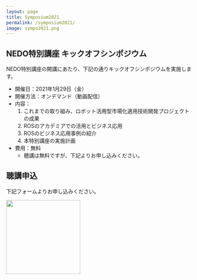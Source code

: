 ```yaml
---
layout: page
title: Symposium2021
permalink: /symposium2021/
image: sympo2021.png
---
```


## NEDO特別講座 キックオフシンポジウム

NEDO特別講座の開講にあたり、下記の通りキックオフシンポジウムを実施します。

- 開催日：2021年1月29日（金）
- 開催方法：オンデマンド（動画配信）
- 内容：
  1. これまでの取り組み、ロボット活用型市場化適用技術開発プロジェクトの成果
  1. ROSのアカデミアでの活用とビジネス応用
  1. ROSのビジネス応用事例の紹介
  1. 本特別講座の実施計画
 - 費用：無料
   - 聴講は無料ですが、下記よりお申し込みください。
   
## 聴講申込
下記フォームよりお申し込みください。

<a href="https://forms.gle/xeGH2TZKeJckbcT68" alt="申し込みフォーム"><img src="https://user-images.githubusercontent.com/11814060/104677986-d09c9680-572d-11eb-8223-96e23cf8d541.png" width="200"></a>


